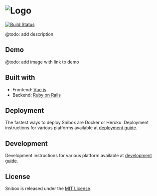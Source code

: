 ![Logo](https://user-images.githubusercontent.com/312873/35063615-acf68302-fbd8-11e7-91c5-0b3b6f5966c4.png)
=
[![Build Status](https://travis-ci.org/snibox/snibox.svg?branch=master)](https://travis-ci.org/snibox/snibox) 

@todo: add description

## Demo
@todo: add image with link to demo

## Built with
* Frontend: [Vue.js](https://vuejs.org/)
* Backend: [Ruby on Rails](http://rubyonrails.org/)

## Deployment
The fastest ways to deploy Snibox are Docker or Heroku. Deployment instructions for various platforms
available at [deployment guide](https://github.com/vavgustov/snibox/blob/master/docs#deployment).

## Development
Development instructions for various platform available at 
[development guide](https://github.com/vavgustov/snibox/blob/master/docs#development).

## License
Snibox is released under the [MIT License](https://opensource.org/licenses/MIT).
